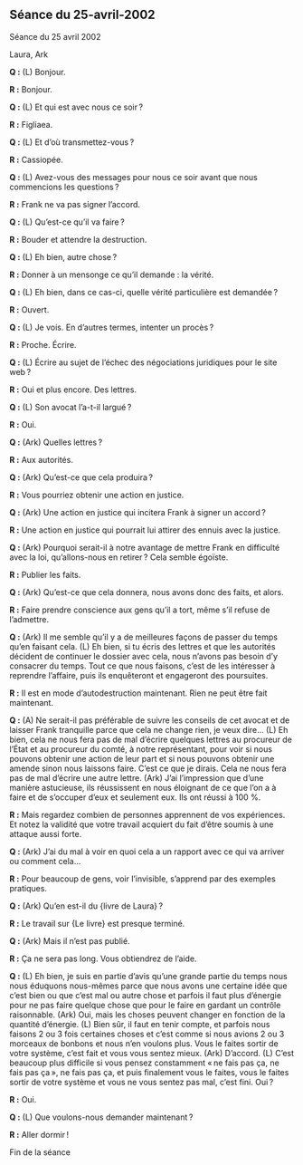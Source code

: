 ## Séance du 25-avril-2002
Séance du 25 avril 2002

Laura, Ark

**Q :** (L) Bonjour.

**R :** Bonjour.

**Q :** (L) Et qui est avec nous ce soir ?

**R :** Figliaea.

**Q :** (L) Et d’où transmettez-vous ?

**R :** Cassiopée.

**Q :** (L) Avez-vous des messages pour nous ce soir avant que nous commencions les questions ?

**R :** Frank ne va pas signer l’accord.

**Q :** (L) Qu’est-ce qu’il va faire ?

**R :** Bouder et attendre la destruction.

**Q :** (L) Eh bien, autre chose ?

**R :** Donner à un mensonge ce qu’il demande : la vérité.

**Q :** (L) Eh bien, dans ce cas-ci, quelle vérité particulière est demandée ?

**R :** Ouvert.

**Q :** (L) Je vois. En d’autres termes, intenter un procès ?

**R :** Proche. Écrire.

**Q :** (L) Écrire au sujet de l’échec des négociations juridiques pour le site web ?

**R :** Oui et plus encore. Des lettres.

**Q :** (L) Son avocat l’a-t-il largué ?

**R :** Oui.

**Q :** (Ark) Quelles lettres ?

**R :** Aux autorités.

**Q :** (Ark) Qu’est-ce que cela produira ?

**R :** Vous pourriez obtenir une action en justice.

**Q :** (Ark) Une action en justice qui incitera Frank à signer un accord ?

**R :** Une action en justice qui pourrait lui attirer des ennuis avec la justice.

**Q :** (Ark) Pourquoi serait-il à notre avantage de mettre Frank en difficulté avec la loi, qu’allons-nous en retirer ? Cela semble égoïste.

**R :** Publier les faits.

**Q :** (Ark) Qu’est-ce que cela donnera, nous avons donc des faits, et alors.

**R :** Faire prendre conscience aux gens qu’il a tort, même s’il refuse de l’admettre.

**Q :** (Ark) Il me semble qu’il y a de meilleures façons de passer du temps qu’en faisant cela. (L) Eh bien, si tu écris des lettres et que les autorités décident de continuer le dossier avec cela, nous n’avons pas besoin d’y consacrer du temps. Tout ce que nous faisons, c’est de les intéresser à reprendre l’affaire, puis ils enquêteront et engageront des poursuites.

**R :** Il est en mode d’autodestruction maintenant. Rien ne peut être fait maintenant.

**Q :** (A) Ne serait-il pas préférable de suivre les conseils de cet avocat et de laisser Frank tranquille parce que cela ne change rien, je veux dire… (L) Eh bien, cela ne nous fera pas de mal d’écrire quelques lettres au procureur de l’État et au procureur du comté, à notre représentant, pour voir si nous pouvons obtenir une action de leur part et si nous pouvons obtenir une amende sinon nous laissons faire. C’est ce que je dirais. Cela ne nous fera pas de mal d’écrire une autre lettre. (Ark) J’ai l’impression que d’une manière astucieuse, ils réussissent en nous éloignant de ce que l’on a à faire et de s’occuper d’eux et seulement eux. Ils ont réussi à 100 %.

**R :** Mais regardez combien de personnes apprennent de vos expériences. Et notez la validité que votre travail acquiert du fait d’être soumis à une attaque aussi forte.

**Q :** (Ark) J’ai du mal à voir en quoi cela a un rapport avec ce qui va arriver ou comment cela…

**R :** Pour beaucoup de gens, voir l’invisible, s’apprend par des exemples pratiques.

**Q :** (Ark) Qu’en est-il du {livre de Laura} ?

**R :** Le travail sur {Le livre} est presque terminé.

**Q :** (Ark) Mais il n’est pas publié.

**R :** Ça ne sera pas long. Vous obtiendrez de l’aide.

**Q :** (L) Eh bien, je suis en partie d’avis qu’une grande partie du temps nous nous éduquons nous-mêmes parce que nous avons une certaine idée que c’est bien ou que c’est mal ou autre chose et parfois il faut plus d’énergie pour ne pas faire quelque chose que pour le faire en gardant un contrôle raisonnable. (Ark) Oui, mais les choses peuvent changer en fonction de la quantité d’énergie. (L) Bien sûr, il faut en tenir compte, et parfois nous faisons 2 ou 3 fois certaines choses et c’est comme si nous avions 2 ou 3 morceaux de bonbons et nous n’en voulons plus. Vous le faites sortir de votre système, c’est fait et vous vous sentez mieux. (Ark) D’accord. (L) C’est beaucoup plus difficile si vous pensez constamment « ne fais pas ça, ne fais pas ça », ne fais pas ça, et puis finalement vous le faites, vous le faites sortir de votre système et vous ne vous sentez pas mal, c’est fini. Oui ?

**R :** Oui.

**Q :** (L) Que voulons-nous demander maintenant ?

**R :** Aller dormir !

Fin de la séance